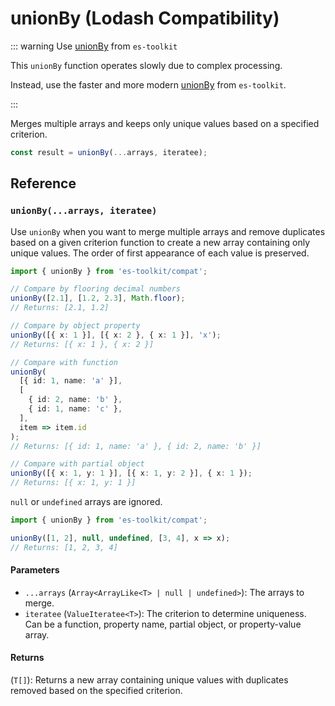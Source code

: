 # unionBy (Lodash Compatibility)

::: warning Use [unionBy](../../array/unionBy.md) from `es-toolkit`

This `unionBy` function operates slowly due to complex processing.

Instead, use the faster and more modern [unionBy](../../array/unionBy.md) from `es-toolkit`.

:::

Merges multiple arrays and keeps only unique values based on a specified criterion.

```typescript
const result = unionBy(...arrays, iteratee);
```

## Reference

### `unionBy(...arrays, iteratee)`

Use `unionBy` when you want to merge multiple arrays and remove duplicates based on a given criterion function to create a new array containing only unique values. The order of first appearance of each value is preserved.

```typescript
import { unionBy } from 'es-toolkit/compat';

// Compare by flooring decimal numbers
unionBy([2.1], [1.2, 2.3], Math.floor);
// Returns: [2.1, 1.2]

// Compare by object property
unionBy([{ x: 1 }], [{ x: 2 }, { x: 1 }], 'x');
// Returns: [{ x: 1 }, { x: 2 }]

// Compare with function
unionBy(
  [{ id: 1, name: 'a' }],
  [
    { id: 2, name: 'b' },
    { id: 1, name: 'c' },
  ],
  item => item.id
);
// Returns: [{ id: 1, name: 'a' }, { id: 2, name: 'b' }]

// Compare with partial object
unionBy([{ x: 1, y: 1 }], [{ x: 1, y: 2 }], { x: 1 });
// Returns: [{ x: 1, y: 1 }]
```

`null` or `undefined` arrays are ignored.

```typescript
import { unionBy } from 'es-toolkit/compat';

unionBy([1, 2], null, undefined, [3, 4], x => x);
// Returns: [1, 2, 3, 4]
```

#### Parameters

- `...arrays` (`Array<ArrayLike<T> | null | undefined>`): The arrays to merge.
- `iteratee` (`ValueIteratee<T>`): The criterion to determine uniqueness. Can be a function, property name, partial object, or property-value array.

#### Returns

(`T[]`): Returns a new array containing unique values with duplicates removed based on the specified criterion.
